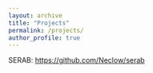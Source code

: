 ```yaml
---
layout: archive
title: "Projects"
permalink: /projects/
author_profile: true
---
```


SERAB: <https://github.com/Neclow/serab>
